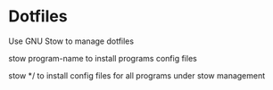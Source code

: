 # Dotfiles

Use GNU Stow to manage dotfiles

stow program-name
to install programs config files

stow */
to install config files for all programs under stow management


